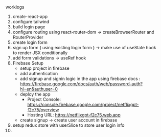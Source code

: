 worklogs

1. create-react-app 
2. configure tailwind
3. build login page
4.  configure routing using react-router-dom -> createBrowserRouter and RouterProvider
5. create login form
6. sign up form ( using existing login form ) -> make use of useState hook to render JSX conditionally
7. add form validations -> useRef hook 
8. Firebase Setup
    - setup project in firebase
    - add authentication
    - add signup and signin logic in the app using firebase docs : https://firebase.google.com/docs/auth/web/password-auth?hl=en&authuser=0
    - deploy the app 
        - Project Console: https://console.firebase.google.com/project/netflixgpt-f2c75/overview
        - Hosting URL: https://netflixgpt-f2c75.web.app
    - create signup -> create user account in firebase
9. setup redux store with userSlice to store user login info 
10.